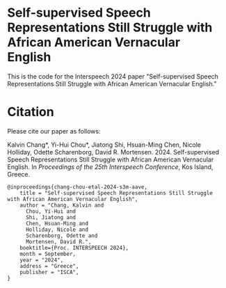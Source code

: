 # Self-supervised Speech Representations Still Struggle with African American Vernacular English

This is the code for the Interspeech 2024 paper "Self-supervised Speech Representations Still Struggle with African American Vernacular English."



# Citation

Please cite our paper as follows:

Kalvin Chang*, Yi-Hui Chou*, Jiatong Shi, Hsuan-Ming Chen, Nicole Holliday, Odette Scharenborg,
David R. Mortensen. 2024. Self-supervised Speech Representations Still Struggle with African American 
Vernacular English. In *Proceedings of the 25th Interspeech Conference*, Kos Island, Greece.

```
@inproceedings{chang-chou-etal-2024-s3m-aave,
    title = "Self-supervised Speech Representations Still Struggle with African American Vernacular English",
    author = "Chang, Kalvin and
      Chou, Yi-Hui and
      Shi, Jiatong and
      Chen, Hsuan-Ming and
      Holliday, Nicole and
      Scharenborg, Odette and
      Mortensen, David R.",
    booktitle={Proc. INTERSPEECH 2024},
    month = September,
    year = "2024",
    address = "Greece",
    publisher = "ISCA",
}
```
